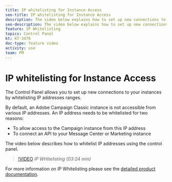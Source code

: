 ```yaml
---
title: IP whitelisting for Instance Access
seo-title: IP whitelisting for Instance Access
description: The video below explains how to set up new connections to your instances by whitelisting IP addresses ranges.
seo-description: The video below explains how to set up new connections to your instances by whitelisting IP addresses ranges.
feature: IP Whitelisting
topics: Control Panel
kt: KT-3479
doc-type: feature video
activity: use
team: PM
---
```


# IP whitelisting for Instance Access

The Control Panel allows you to set up new connections to your instances by whitelisting IP addresses ranges. 

By default, an Adobe Campaign Classic instance is not accessible from various IP addresses. An IP address needs to be whitelisted for two reasons:

* To allow access to the Campaign instance from this IP address
* To connect an API to your Message Center or Marketing instance

The video below describes how to whitelist IP addresses using the control panel.

>[!VIDEO](https://video.tv.adobe.com/v/28726?quality=12)
*IP WHitelisting  (03:24 min)*

For more information on IP Whitelisting please see the [detailed product documentation]( https://helpx.adobe.com/campaign/kb/control-panel-instance-settings.html).
